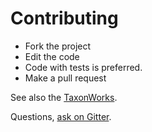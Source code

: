 # Contributing

* Fork the project
* Edit the code
* Code with tests is preferred.
* Make a pull request

See also the [TaxonWorks](https://github.com/SpeciesFileGroup/taxonworks).

Questions, [ask on Gitter](https://gitter.im/SpeciesFileGroup/taxonworks).
